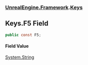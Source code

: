 ### [UnrealEngine.Framework](./UnrealEngine-Framework.md 'UnrealEngine.Framework').[Keys](./Keys.md 'UnrealEngine.Framework.Keys')
## Keys.F5 Field
  
```csharp
public const F5;
```
#### Field Value
[System.String](https://docs.microsoft.com/en-us/dotnet/api/System.String 'System.String')  
